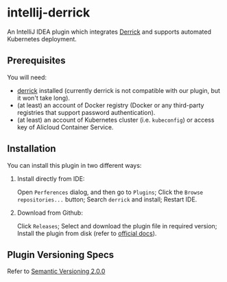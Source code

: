 # intellij-derrick
An IntelliJ IDEA plugin which integrates [Derrick](https://alibaba.github.io/derrick/) and supports automated Kubernetes deployment.

## Prerequisites

You will need:  

- [derrick](https://github.com/alibaba/derrick) installed (currently derrick is not compatible with our plugin, but it won't take long).  
- (at least) an account of Docker registry (Docker or any third-party registries that support password authentication).  
- (at least) an account of Kubernetes cluster (i.e. `kubeconfig`) or access key of Alicloud Container Service.  

## Installation

You can install this plugin in two different ways:  

1. Install directly from IDE:

   Open `Perferences` dialog, and then go to `Plugins`; Click the `Browse repositories...` button; Search `derrick` and install; Restart IDE.

2. Download from Github: 

   Click `Releases`; Select and download the plugin file in required version; Install the plugin from disk (refer to [official docs](https://www.jetbrains.com/help/idea/installing-plugin-from-disk.html)).

## Plugin Versioning Specs

Refer to [Semantic Versioning 2.0.0](https://semver.org/)
